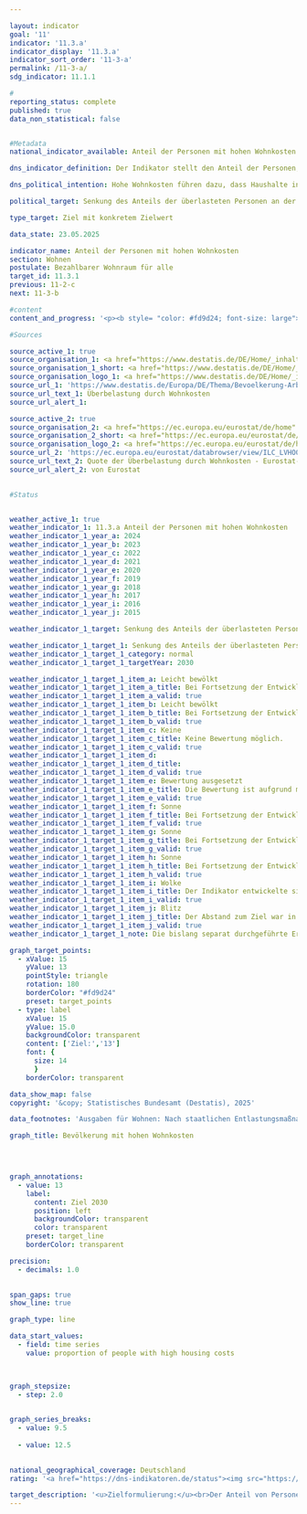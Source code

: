 ```yaml
---

layout: indicator        
goal: '11'        
indicator: '11.3.a'        
indicator_display: '11.3.a'        
indicator_sort_order: '11-3-a'        
permalink: /11-3-a/        
sdg_indicator: 11.1.1        

#
reporting_status: complete        
published: true        
data_non_statistical: false        


#Metadata        
national_indicator_available: Anteil der Personen mit hohen Wohnkosten        

dns_indicator_definition: Der Indikator stellt den Anteil der Personen, die in Haushalten leben (in %) dar, der mehr als 40&nbsp;% seines verfügbaren Haushaltseinkommens für Wohnen ausgibt. Ausgaben für Wohnen sind die Nettokaltmiete, Nebenkosten, Energiekosten und Ausgaben für Wasserversorgung sowie bei Wohneigentum werterhaltende Investitionen und Zinszahlungen für Kredite; nach staatlichen Entlastungsmaßnahmen wie Wohngeld oder vergleichbaren Sozialleistungen (z. B. Leistungen für Unterkunft und Heizung der Grundsicherung).        

dns_political_intention: Hohe Wohnkosten führen dazu, dass Haushalte in ihren übrigen Konsumentscheidungen eingeschränkt werden. Ausgaben für Wohnen von mehr als 40&nbsp;% des verfügbaren Haushaltseinkommens werden als Überlastung angesehen.        

political_target: Senkung des Anteils der überlasteten Personen an der Bevölkerung auf 13&nbsp;% bis 2030        

type_target: Ziel mit konkretem Zielwert        

data_state: 23.05.2025        

indicator_name: Anteil der Personen mit hohen Wohnkosten        
section: Wohnen        
postulate: Bezahlbarer Wohnraum für alle        
target_id: 11.3.1        
previous: 11-2-c        
next: 11-3-b        

#content         
content_and_progress: '<p><b style= "color: #fd9d24; font-size: large">11.3.a Anteil der Personen mit hohen Wohnkosten</b><br><br>Der Indikator setzt die Ausgaben für Wohnen ins Verhältnis zum verfügbaren Haushaltseinkommen. Bezieht ein Haushalt Wohngeld oder vergleichbare Sozialleistungen&nbsp;–&nbsp;etwa Leistungen für Unterkunft und Heizung im Rahmen der Grundsicherung&nbsp;–&nbsp;fließen diese in die Berechnung des Indikators ein. Dabei werden die Sozialleistungen nicht dem Einkommen zugerechnet, sondern von den Wohnkosten abgezogen. Auf diese Weise wird die Wohnkostenbelastung von Haushalten, die auf wohnungsbezogene Sozialleistungen angewiesen sind, reduziert&nbsp;–&nbsp;bis hin zu einer möglichen vollständigen Entlastung.<br><br>Nicht zu den Ausgaben für Wohnen zählen der Erwerb einer selbstgenutzten Immobilie sowie Ausgaben für wertsteigernde Maßnahmen. Eine eindeutige Abgrenzung zu werterhaltenden Ausgaben, die hingegen zu den Wohnkosten gerechnet werden, ist jedoch nicht immer möglich. Diese Erfassungsprobleme bei der Bestimmung der tatsächlichen Wohnkosten sollten bei der Interpretation der Ergebnisse berücksichtigt werden. Zudem berücksichtigt der Indikator keine zusätzlichen, wohnortbezogenen Ausgaben. So bleiben etwa Ausgaben für Fahrten zwischen Wohnort und Arbeitsstätte unberücksichtigt&nbsp;–&nbsp;selbst dann, wenn die Wohnkostenbelastung nur deshalb unterhalb der 40&nbsp;%-Schwelle liegt, weil ein weiter Arbeitsweg in Kauf genommen wird. Aufgrund der Festlegung des Schwellenwertes von <i>40&nbsp;% des verfügbaren Haushaltseinkommens</i> gibt der Indikator keinen Aufschluss über durchschnittlichen Wohnkosten. Bilden sich Cluster in der Nähe dieser Grenze, können bereits geringe Verschiebungen im Verhältnis von Einkommen zu Wohnausgaben im Zeitverlauf zu deutlichen Veränderungen im Indikator führen.<br><br>Die Daten zur Wohnkostenüberbelastung stammen aus der europaweit harmonisierten jährlichen Statistik über Einkommen und Lebensbedingungen (EU-SILC). Im Erhebungsjahr 2020&nbsp;wurde EU-SILC infolge gestiegener Anforderungen an die Aktualität der Daten sowie an die Bereitstellung tief gegliederter regionaler Ergebnisse mit umfassenden methodischen Änderungen als Unterstichprobe in den Mikrozensus integriert. Daher sind die Ergebnisse ab 2020&nbsp;nicht mit jenen der Vorjahre vergleichbar.<br><br>Die Fragen zur Erhebung der Wohnkosten wurden im Jahr 2023&nbsp;für Eigentümerhaushalte überarbeitet. Mit dem Erhebungsjahr 2023&nbsp;wurde eine neue Frage eingeführt, die direkt nach Ausgaben für Kreditzinsen sowie für regelmäßige Wartungen und werterhaltende Instandhaltungsmaßnahmen fragt. Infolge dieser Anpassung geben offenbar mehr Haushalte entsprechende Ausgaben nun wie vorgesehen an. Für den Indikator&nbsp;–&nbsp;der sowohl Eigentümer- als auch Mieterhaushalte berücksichtigt&nbsp;–&nbsp;bedeutet dies, dass ein Anstieg des Anteils betroffener Eigentümerhaushalte teilweise auf die genauere Erfassung der Wohnkosten seit 2023&nbsp;zurückzuführen ist. Ein zeitlicher Vergleich mit den Ergebnissen vor 2023&nbsp;ist daher nur eingeschränkt möglich.<br><br>Insgesamt entwickelte sich der Indikator bis zum Jahr 2019&nbsp;in Richtung des politisch festgelegten Zielwertes von 13&nbsp;%: Nach einem anfänglichen Anstieg sank der Anteil zwischen 2010&nbsp;und 2019&nbsp;von 14,5&nbsp;% auf 13,9&nbsp;%. Seit dem Jahr 2020&nbsp;liegen die Werte deutlich unter dem Niveau der Vorjahre. Im Jahr 2024&nbsp;betrug der Wert 12,0&nbsp;%. Ein Vergleich mit den Werten vor 2020&nbsp;ist jedoch aufgrund der genannten methodischen Änderungen in Erhebung und Aufbereitung nicht möglich.<br><br>Der Indikator besitzt nur eine eingeschränkte Aussagekraft hinsichtlich der tatsächlichen Wohnsituation und des verfügbaren Einkommens, da durch die gewählte Berechnungsmethode auch einkommensstarke Haushalte mit hohen Wohnausgaben als überlastet gelten können. Die Daten zeigen jedoch deutlich, dass insbesondere die armutsgefährdete Bevölkerung&nbsp;–&nbsp;also Personen mit weniger als 60&nbsp;% des Medians der Äquivalenzeinkommen&nbsp;–&nbsp;besonders stark von einer Überlastung durch Wohnkosten betroffen ist. In dieser Gruppe lag der Anteil der überlasteten Personen im Zeitraum von 2010&nbsp;(42,2&nbsp;%) bis 2024&nbsp;(37,5&nbsp;%) durchgängig auf einem sehr hohen Niveau. Bei nicht armutsgefährdeten Personen fielen die Anteile dagegen deutlich geringer aus (2010: 9,4&nbsp;%, 2024: 7,3&nbsp;%). In beiden Gruppen zeigt sich im Zeitverlauf eine ähnliche Entwicklung wie in der Gesamtbetrachtung.</p>'                

#Sources        

source_active_1: true
source_organisation_1: <a href="https://www.destatis.de/DE/Home/_inhalt.html" target="_blank">Statistisches Bundesamt</a>
source_organisation_1_short: <a href="https://www.destatis.de/DE/Home/_inhalt.html" target="_blank">Statistisches Bundesamt</a>
source_organisation_logo_1: <a href="https://www.destatis.de/DE/Home/_inhalt.html" target="_blank"><img src="https://dns-indikatoren.de/public/OrgImgDe/destatis.png" alt="Statistisches Bundesamt" title=" Klicken Sie hier um zur Homepage der Organisation Statistisches Bundesamt zu gelangen." style="height:60px; width:148px; border:transparent"/></a>
source_url_1: 'https://www.destatis.de/Europa/DE/Thema/Bevoelkerung-Arbeit-Soziales/Soziales-Lebensbedingungen/Wohnkosten.html'
source_url_text_1: Überbelastung durch Wohnkosten
source_url_alert_1: 

source_active_2: true
source_organisation_2: <a href="https://ec.europa.eu/eurostat/de/home" target="_blank" onclick="return confirm_alert('von Eurostat', 'De')">Statistisches Amt der Europäischen Union</a>
source_organisation_2_short: <a href="https://ec.europa.eu/eurostat/de/home" target="_blank" onclick="return confirm_alert('von Eurostat', 'De')">Statistisches Amt der Europäischen Union</a>
source_organisation_logo_2: <a href="https://ec.europa.eu/eurostat/de/home" target="_blank" onclick="return confirm_alert('von Eurostat', 'De')"><img src="https://dns-indikatoren.de/public/OrgImgDe/eurostat.png" alt="Statistisches Amt der Europäischen Union" title=" Klicken Sie hier um zur Homepage der Organisation Statistisches Amt der Europäischen Union zu gelangen." style="height:60px; width:148px; border:transparent"/></a>
source_url_2: 'https://ec.europa.eu/eurostat/databrowser/view/ILC_LVHO07A/default/table?lang=de&category=livcon.ilc.ilc_lv.ilc_lvho.ilc_lvho_hc'
source_url_text_2: Quote der Überbelastung durch Wohnkosten - Eurostat-Tabelle [ilc_lvho07a ]
source_url_alert_2: von Eurostat
        

#Status        


weather_active_1: true
weather_indicator_1: 11.3.a Anteil der Personen mit hohen Wohnkosten
weather_indicator_1_year_a: 2024
weather_indicator_1_year_b: 2023
weather_indicator_1_year_c: 2022
weather_indicator_1_year_d: 2021
weather_indicator_1_year_e: 2020
weather_indicator_1_year_f: 2019
weather_indicator_1_year_g: 2018
weather_indicator_1_year_h: 2017
weather_indicator_1_year_i: 2016
weather_indicator_1_year_j: 2015

weather_indicator_1_target: Senkung des Anteils der überlasteten Personen an der Bevölkerung auf 13 Prozent bis 2030

weather_indicator_1_target_1: Senkung des Anteils der überlasteten Personen an der Bevölkerung auf 13 % bis 2030
weather_indicator_1_target_1_category: normal
weather_indicator_1_target_1_targetYear: 2030

weather_indicator_1_target_1_item_a: Leicht bewölkt
weather_indicator_1_target_1_item_a_title: Bei Fortsetzung der Entwicklung von 2024 wäre das Ziel um mindestens 5&nbsp;%, aber maximal um 20&nbsp;% der Differenz zwischen Zielwert und dem Wert aus 2024 verfehlt worden.
weather_indicator_1_target_1_item_a_valid: true
weather_indicator_1_target_1_item_b: Leicht bewölkt
weather_indicator_1_target_1_item_b_title: Bei Fortsetzung der Entwicklung von 2023 wäre das Ziel um mindestens 5&nbsp;%, aber maximal um 20&nbsp;% der Differenz zwischen Zielwert und dem Wert aus 2023 verfehlt worden.
weather_indicator_1_target_1_item_b_valid: true
weather_indicator_1_target_1_item_c: Keine
weather_indicator_1_target_1_item_c_title: Keine Bewertung möglich.
weather_indicator_1_target_1_item_c_valid: true
weather_indicator_1_target_1_item_d: 
weather_indicator_1_target_1_item_d_title: 
weather_indicator_1_target_1_item_d_valid: true
weather_indicator_1_target_1_item_e: Bewertung ausgesetzt
weather_indicator_1_target_1_item_e_title: Die Bewertung ist aufgrund mangelnder Vergleichbarkeit mit den Vorjahren nicht möglich.
weather_indicator_1_target_1_item_e_valid: true
weather_indicator_1_target_1_item_f: Sonne
weather_indicator_1_target_1_item_f_title: Bei Fortsetzung der Entwicklung aus 2019 wäre der Zielwert erreicht oder um weniger als 5&nbsp;% der Differenz zwischen Zielwert und dem Wert aus 2019 verfehlt worden.
weather_indicator_1_target_1_item_f_valid: true
weather_indicator_1_target_1_item_g: Sonne
weather_indicator_1_target_1_item_g_title: Bei Fortsetzung der Entwicklung aus 2018 wäre der Zielwert erreicht oder um weniger als 5&nbsp;% der Differenz zwischen Zielwert und dem Wert aus 2018 verfehlt worden.
weather_indicator_1_target_1_item_g_valid: true
weather_indicator_1_target_1_item_h: Sonne
weather_indicator_1_target_1_item_h_title: Bei Fortsetzung der Entwicklung aus 2017 wäre der Zielwert erreicht oder um weniger als 5&nbsp;% der Differenz zwischen Zielwert und dem Wert aus 2017 verfehlt worden.
weather_indicator_1_target_1_item_h_valid: true
weather_indicator_1_target_1_item_i: Wolke
weather_indicator_1_target_1_item_i_title: Der Indikator entwickelte sich in 2016 zwar in die gewünschte Richtung auf das Ziel zu, bei Fortsetzung der Entwicklung wäre das Ziel im Zieljahr aber um mehr als 20 % der Differenz zwischen Zielwert und dem Wert aus 2016 verfehlt worden.
weather_indicator_1_target_1_item_i_valid: true
weather_indicator_1_target_1_item_j: Blitz
weather_indicator_1_target_1_item_j_title: Der Abstand zum Ziel war in 2015 konstant hoch oder hat sich vergrößert. Der Indikator entwickelte sich also nicht in die gewünschte Richtung.
weather_indicator_1_target_1_item_j_valid: true
weather_indicator_1_target_1_note: Die bislang separat durchgeführte Erhebung <i>Leben in Europa</i> (EU-SILC) wurde 2020 in den Mikrozensus als Unterstichprobe integriert. Durch den Wechsel von einer freiwilligen zu einer in Teilen auskunftspflichtigen Befragung verbunden mit einer neuen Stichprobenzusammensetzung ist ein Vergleich der Daten des Erhebungsjahres 2020 mit den Vorjahren nicht möglich (Zeitreihenbruch). Die Bewertung des Indikators kann daher nur für die Berichtsjahre 2023 und 2024 durchgeführt werden und auch diese sind unsicher, da nur vier beziehungsweise fünf statt wie sonst üblich sechs Datenpunkte für die Bewertung zur Verfügung standen.        

graph_target_points:
  - xValue: 15
    yValue: 13
    pointStyle: triangle
    rotation: 180
    borderColor: "#fd9d24"
    preset: target_points
  - type: label
    xValue: 15
    yValue: 15.0
    backgroundColor: transparent
    content: ['Ziel:','13']
    font: {
      size: 14
      }
    borderColor: transparent        

data_show_map: false        
copyright: '&copy; Statistisches Bundesamt (Destatis), 2025'        

data_footnotes: 'Ausgaben für Wohnen: Nach staatlichen Entlastungsmaßnahmen wie Wohngeld oder vergleichbaren Sozialleistungen (z. B. Leistungen für Unterkunft und Heizung der Grundsicherung).<br>• Die bislang separat durchgeführte Erhebung <i>Leben in Europa</i> (EU-SILC) wurde 2020 in den Mikrozensus als Unterstichprobe integriert. Durch den Wechsel von einer freiwilligen zu einer in Teilen auskunftspflichtigen Befragung verbunden mit einer neuen Stichprobenzusammensetzung ist ein Vergleich der Daten des Erhebungsjahres 2020 mit den Vorjahren nicht möglich (Zeitreihenbruch).<br>• Die Fragen zur Erhebung von Wohnkosten wurden für Eigentümerhaushalte 2023 angepasst. Ein Vergleich der Daten des Erhebungsjahres 2023 mit den Vorjahren ist daher nur eingeschränkt möglich (Zeitreihenbruch).<br>• 2022 und 2023 korrigierte Daten.'        

graph_title: Bevölkerung mit hohen Wohnkosten        

        


graph_annotations:
  - value: 13
    label:
      content: Ziel 2030
      position: left
      backgroundColor: transparent
      color: transparent
    preset: target_line
    borderColor: transparent        

precision: 
  - decimals: 1.0
            

span_gaps: true        
show_line: true        

graph_type: line                

data_start_values: 
  - field: time series
    value: proportion of people with high housing costs        

        

graph_stepsize: 
  - step: 2.0
            

graph_series_breaks: 
  - value: 9.5
    
  - value: 12.5
                            

national_geographical_coverage: Deutschland                
rating: '<a href="https://dns-indikatoren.de/status"><img src="https://sdg-indikatoren.de/public/Wettersymbole/Leicht bewölkt.png" title="Bei Fortsetzung der Entwicklung von 2024 wäre das Ziel um mindestens 5&nbsp;%, aber maximal um 20&nbsp;% der Differenz zwischen Zielwert und dem Wert aus 2024 verfehlt worden." alt="Wettersymbol Leicht bewölkt"/></a>'        

target_description: '<u>Zielformulierung:</u><br>Der Anteil von Personen mit hohen Wohnkosten soll bis 2030&nbsp;auf höchstens 13&nbsp;% gesenkt werden.<br><br><u>Bewertung:</u><br>Für den Indikator 11.3.a werden aufgrund methodischer Änderungen am Erhebungskonzept die Indikatorwerte von 2020&nbsp;bis 2024&nbsp;betrachtet. In den vergangenen fünf Jahren lag der Wert des Indikators unter dem politisch festgelegten Zielwert von 13&nbsp;%, sodass das Ziel erfüllt war. Da die durchschnittliche Entwicklung der letzten fünf Jahre jedoch nicht in die gewünschte Richtung weist, wird der Indikator 11.3.a für das Jahr 2024&nbsp;mit <b>leicht bewölkt</b> bewertet.<br><br><u>Datenstand zum Zeitpunkt der Bewertung:</u><br>23.05.2025'        
---
```



